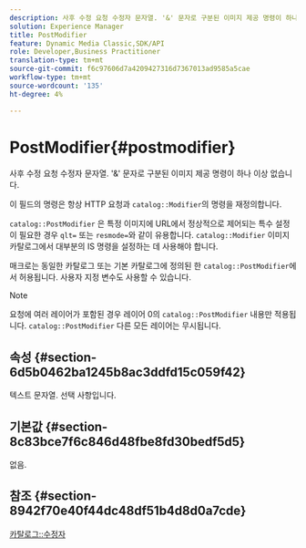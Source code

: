 ```yaml
---
description: 사후 수정 요청 수정자 문자열. '&' 문자로 구분된 이미지 제공 명령이 하나 이상 없습니다.
solution: Experience Manager
title: PostModifier
feature: Dynamic Media Classic,SDK/API
role: Developer,Business Practitioner
translation-type: tm+mt
source-git-commit: f6c97606d7a4209427316d7367013ad9585a5cae
workflow-type: tm+mt
source-wordcount: '135'
ht-degree: 4%

---
```



# PostModifier{#postmodifier}

사후 수정 요청 수정자 문자열. &#39;&amp;&#39; 문자로 구분된 이미지 제공 명령이 하나 이상 없습니다.

이 필드의 명령은 항상 HTTP 요청과 `catalog::Modifier`의 명령을 재정의합니다.

`catalog::PostModifier` 은 특정 이미지에 URL에서 정상적으로 제어되는 특수 설정이 필요한 경우  `qlt=` 또는 `resmode=`와 같이 유용합니다. `catalog::Modifier` 이미지 카탈로그에서 대부분의 IS 명령을 설정하는 데 사용해야 합니다.

매크로는 동일한 카탈로그 또는 기본 카탈로그에 정의된 한 `catalog::PostModifier`에서 허용됩니다. 사용자 지정 변수도 사용할 수 있습니다.

>[!NOTE]
>
>요청에 여러 레이어가 포함된 경우 레이어 0의 `catalog::PostModifier` 내용만 적용됩니다. `catalog::PostModifier` 다른 모든 레이어는 무시됩니다.

## 속성 {#section-6d5b0462ba1245b8ac3ddfd15c059f42}

텍스트 문자열. 선택 사항입니다.

## 기본값 {#section-8c83bce7f6c846d48fbe8fd30bedf5d5}

없음.

## 참조 {#section-8942f70e40f44dc48df51b4d8d0a7cde}

[카탈로그::수정자](../../../../../../is-api/image-catalog/image-serving-api-ref/c-image-catalog-reference/c-image-svg-data-reference/c-image-data-reference/r-modifier-cat.md#reference-d2c6884b3a2248fab81a112d27969834)
